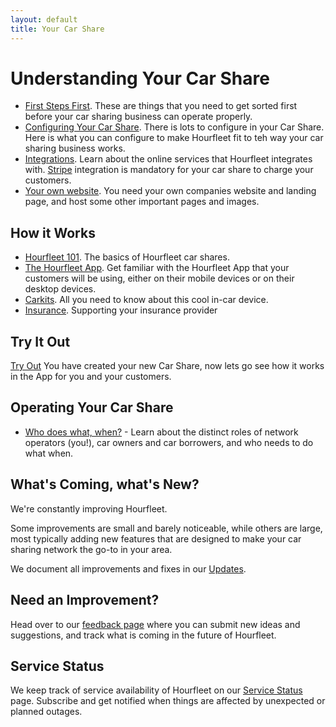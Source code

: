 ```yaml
---
layout: default
title: Your Car Share
---
```


# Understanding Your Car Share

* [First Steps First](stepbystep.html). These are things that you need to get sorted first before your car sharing business can operate properly.
* [Configuring Your Car Share](configure.html). There is lots to configure in your Car Share. Here is what you can configure to make Hourfleet fit to teh way your car sharing business works.
* [Integrations](integrations.html). Learn about the online services that Hourfleet integrates with. [Stripe](http://stripe.com) integration is mandatory for your car share to charge your customers. 
* [Your own website](yoursite.html). You need your own companies website and landing page, and host some other important pages and images.

## How it Works

* [Hourfleet 101](howitworks.html). The basics of Hourfleet car shares.  
* [The Hourfleet App](screens.html). Get familiar with the Hourfleet App that your customers will be using, either on their mobile devices or on their desktop devices.  
* [Carkits](carkit.html). All you need to know about this cool in-car device.     
* [Insurance](insurance.html). Supporting your insurance provider

## Try It Out

[Try Out](tryout.html) You have created your new Car Share, now lets go see how it works in the App for you and your customers.

## Operating Your Car Share
* [Who does what, when?](roles.html) - Learn about the distinct roles of network operators (you!), car owners and car borrowers, and who needs to do what when.



## What's Coming, what's New?

We're constantly improving Hourfleet. 

Some improvements are small and barely noticeable, while others are large, most typically adding new features that are designed to make your car sharing network the go-to in your area. 

We document all improvements and fixes in our [Updates](http://feedback.hourfleet.com/changelog).

## Need an Improvement?

Head over to our [feedback page](http://feedback.hourfleet.com) where you can submit new ideas and suggestions, and track what is coming in the future of Hourfleet.

## Service Status

We keep track of service availability of Hourfleet on our [Service Status](http://status.hourfleet.com) page. Subscribe and get notified when things are affected by unexpected or planned outages.

